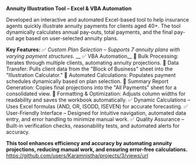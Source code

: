 **Annuity Illustration Tool – Excel & VBA Automation**

Developed an interactive and automated Excel-based tool to help insurance agents quickly illustrate annuity payments for clients aged 40+. The tool dynamically calculates annual pay-outs, total payments, and the final pay-out age based on user-selected annuity plans.

**Key Features:**
 ✅ *Custom Plan Selection – Supports 7 annuity plans with varying payment structures.* __
 ✅ VBA Automation__
 🔹 Bulk Processing: Iterates through multiple clients, automating annuity projections.
 🔹 Data Transfer: Pulls client data from the "Block of Business" sheet into the "Illustration Calculator."
 🔹 Automated Calculations: Populates payment schedules dynamically based on plan selection.
 🔹 Summary Report Generation: Copies final projections into the "All Payments" sheet for a consolidated view.
 🔹 Formatting & Optimization: Adjusts column widths for readability and saves the workbook automatically.
 ✅ Dynamic Calculations – Uses Excel formulas (AND, OR, ISODD, ISEVEN) for accurate forecasting.
 ✅ User-Friendly Interface – Designed for intuitive navigation, automated data entry, and error handling to minimize manual work.
 ✅ Quality Assurance – Built-in verification checks, reasonability tests, and automated alerts for accuracy.

**This tool enhances efficiency and accuracy by automating annuity projections, reducing manual work, and ensuring error-free calculations.**
https://github.com/users/Karamnistha/projects/3/views/url
